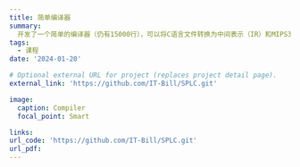 ```yaml
---
title: 简单编译器
summary: 
  开发了一个简单的编译器（仍有15000行），可以将C语言文件转换为中间表示（IR）和MIPS32汇编。该编译器支持基本功能，如I/O操作、控制流和函数调用。它包括全面的词法分析、语法分析和语义分析，并且可以显示详细的错误信息。
tags:
  - 课程
date: '2024-01-20'

# Optional external URL for project (replaces project detail page).
external_link: 'https://github.com/IT-Bill/SPLC.git'

image:
  caption: Compiler
  focal_point: Smart

links:
url_code: 'https://github.com/IT-Bill/SPLC.git'
url_pdf: 
---
```

